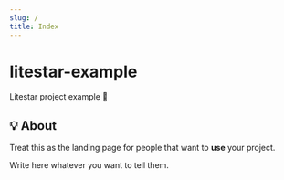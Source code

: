 ```yaml
---
slug: /
title: Index
---
```


# litestar-example

Litestar project example 🌠

## 💡 About

Treat this as the landing page for people
that want to **use** your project.

Write here whatever you want to tell them.
